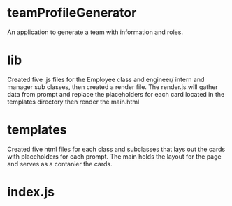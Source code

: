 # teamProfileGenerator
An application to generate a team with information and roles. 

# lib 

Created five .js files for the Employee class and engineer/ intern and manager sub classes, then created a render file. The render.js will gather data from prompt and replace the placeholders for each card located in the templates directory then render the main.html

# templates 

Created five html files for each class and subclasses that lays out the cards with placeholders for each prompt. The main holds the layout for the page and serves as a contanier the cards. 

# index.js

